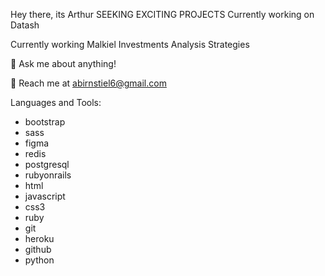 
Hey there, its Arthur
SEEKING EXCITING PROJECTS
Currently working on Datash

Currently working Malkiel Investments Analysis Strategies


🔹 Ask me about anything!

🔹 Reach me at abirnstiel6@gmail.com

Languages and Tools:
- bootstrap
- sass
- figma
- redis
- postgresql
- rubyonrails
- html
- javascript
- css3 
- ruby
- git 
- heroku 
- github 
- python

